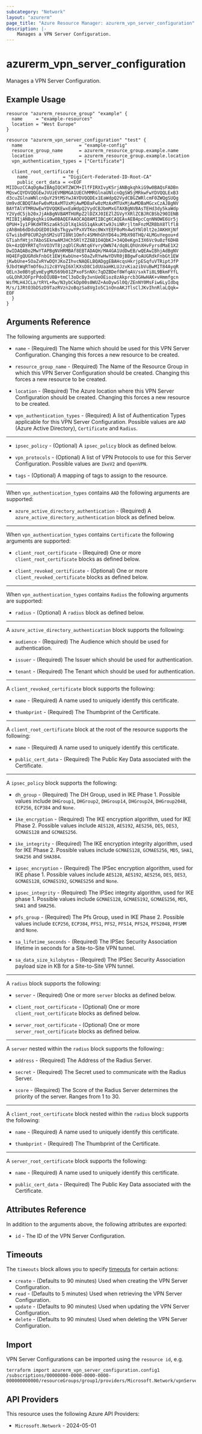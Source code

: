 ```yaml
---
subcategory: "Network"
layout: "azurerm"
page_title: "Azure Resource Manager: azurerm_vpn_server_configuration"
description: |-
    Manages a VPN Server Configuration.
---
```


# azurerm_vpn_server_configuration

Manages a VPN Server Configuration.

## Example Usage

```hcl
resource "azurerm_resource_group" "example" {
  name     = "example-resources"
  location = "West Europe"
}

resource "azurerm_vpn_server_configuration" "test" {
  name                     = "example-config"
  resource_group_name      = azurerm_resource_group.example.name
  location                 = azurerm_resource_group.example.location
  vpn_authentication_types = ["Certificate"]

  client_root_certificate {
    name             = "DigiCert-Federated-ID-Root-CA"
    public_cert_data = <<EOF
MIIDuzCCAqOgAwIBAgIQCHTZWCM+IlfFIRXIvyKSrjANBgkqhkiG9w0BAQsFADBn
MQswCQYDVQQGEwJVUzEVMBMGA1UEChMMRGlnaUNlcnQgSW5jMRkwFwYDVQQLExB3
d3cuZGlnaWNlcnQuY29tMSYwJAYDVQQDEx1EaWdpQ2VydCBGZWRlcmF0ZWQgSUQg
Um9vdCBDQTAeFw0xMzAxMTUxMjAwMDBaFw0zMzAxMTUxMjAwMDBaMGcxCzAJBgNV
BAYTAlVTMRUwEwYDVQQKEwxEaWdpQ2VydCBJbmMxGTAXBgNVBAsTEHd3dy5kaWdp
Y2VydC5jb20xJjAkBgNVBAMTHURpZ2lDZXJ0IEZlZGVyYXRlZCBJRCBSb290IENB
MIIBIjANBgkqhkiG9w0BAQEFAAOCAQ8AMIIBCgKCAQEAvAEB4pcCqnNNOWE6Ur5j
QPUH+1y1F9KdHTRSza6k5iDlXq1kGS1qAkuKtw9JsiNRrjltmFnzMZRBbX8Tlfl8
zAhBmb6dDduDGED01kBsTkgywYPxXVTKec0WxYEEF0oMn4wSYNl0lt2eJAKHXjNf
GTwiibdP8CUR2ghSM2sUTI8Nt1Omfc4SMHhGhYD64uJMbX98THQ/4LMGuYegou+d
GTiahfHtjn7AboSEknwAMJHCh5RlYZZ6B1O4QbKJ+34Q0eKgnI3X6Vc9u0zf6DH8
Dk+4zQDYRRTqTnVO3VT8jzqDlCRuNtq6YvryOWN74/dq8LQhUnXHvFyrsdMaE1X2
DwIDAQABo2MwYTAPBgNVHRMBAf8EBTADAQH/MA4GA1UdDwEB/wQEAwIBhjAdBgNV
HQ4EFgQUGRdkFnbGt1EWjKwbUne+5OaZvRYwHwYDVR0jBBgwFoAUGRdkFnbGt1EW
jKwbUne+5OaZvRYwDQYJKoZIhvcNAQELBQADggEBAHcqsHkrjpESqfuVTRiptJfP
9JbdtWqRTmOf6uJi2c8YVqI6XlKXsD8C1dUUaaHKLUJzvKiazibVuBwMIT84AyqR
QELn3e0BtgEymEygMU569b01ZPxoFSnNXc7qDZBDef8WfqAV/sxkTi8L9BkmFYfL
uGLOhRJOFprPdoDIUBB+tmCl3oDcBy3vnUeOEioz8zAkprcb3GHwHAK+vHmmfgcn
WsfMLH4JCLa/tRYL+Rw/N3ybCkDp00s0WUZ+AoDywSl0Q/ZEnNY0MsFiw6LyIdbq
M/s/1JRtO3bDSzD9TazRVzn2oBqzSa8VgIo5C1nOnoAKJTlsClJKvIhnRlaLQqk=
EOF
  }
}
```

## Arguments Reference

The following arguments are supported:

* `name` - (Required) The Name which should be used for this VPN Server Configuration. Changing this forces a new resource to be created.

* `resource_group_name` - (Required) The Name of the Resource Group in which this VPN Server Configuration should be created. Changing this forces a new resource to be created.

* `location` - (Required) The Azure location where this VPN Server Configuration should be created. Changing this forces a new resource to be created.

* `vpn_authentication_types` - (Required) A list of Authentication Types applicable for this VPN Server Configuration. Possible values are `AAD` (Azure Active Directory), `Certificate` and `Radius`.

---

* `ipsec_policy` - (Optional) A `ipsec_policy` block as defined below.

* `vpn_protocols` - (Optional) A list of VPN Protocols to use for this Server Configuration. Possible values are `IkeV2` and `OpenVPN`.

* `tags` - (Optional) A mapping of tags to assign to the resource.

---

When `vpn_authentication_types` contains `AAD` the following arguments are supported:

* `azure_active_directory_authentication` - (Required) A `azure_active_directory_authentication` block as defined below.

---

When `vpn_authentication_types` contains `Certificate` the following arguments are supported:

* `client_root_certificate` - (Required) One or more `client_root_certificate` blocks as defined below.

* `client_revoked_certificate` - (Optional) One or more `client_revoked_certificate` blocks as defined below.

---

When `vpn_authentication_types` contains `Radius` the following arguments are supported:

* `radius` - (Optional) A `radius` block as defined below.

---

A `azure_active_directory_authentication` block supports the following:

* `audience` - (Required) The Audience which should be used for authentication.

* `issuer` - (Required) The Issuer which should be used for authentication.

* `tenant` - (Required) The Tenant which should be used for authentication.

---

A `client_revoked_certificate` block supports the following:

* `name` - (Required) A name used to uniquely identify this certificate.

* `thumbprint` - (Required) The Thumbprint of the Certificate.

---

A `client_root_certificate` block at the root of the resource supports the following:

* `name` - (Required) A name used to uniquely identify this certificate.

* `public_cert_data` - (Required) The Public Key Data associated with the Certificate.

---

A `ipsec_policy` block supports the following:

* `dh_group` - (Required) The DH Group, used in IKE Phase 1. Possible values include `DHGroup1`, `DHGroup2`, `DHGroup14`, `DHGroup24`, `DHGroup2048`, `ECP256`, `ECP384` and `None`.

* `ike_encryption` - (Required) The IKE encryption algorithm, used for IKE Phase 2. Possible values include `AES128`, `AES192`, `AES256`, `DES`, `DES3`, `GCMAES128` and `GCMAES256`.

* `ike_integrity` - (Required) The IKE encryption integrity algorithm, used for IKE Phase 2. Possible values include `GCMAES128`, `GCMAES256`, `MD5`, `SHA1`, `SHA256` and `SHA384`.

* `ipsec_encryption` - (Required) The IPSec encryption algorithm, used for IKE phase 1. Possible values include `AES128`, `AES192`, `AES256`, `DES`, `DES3`, `GCMAES128`, `GCMAES192`, `GCMAES256` and `None`.

* `ipsec_integrity` - (Required) The IPSec integrity algorithm, used for IKE phase 1. Possible values include `GCMAES128`, `GCMAES192`, `GCMAES256`, `MD5`, `SHA1` and `SHA256`.

* `pfs_group` - (Required) The Pfs Group, used in IKE Phase 2. Possible values include `ECP256`, `ECP384`, `PFS1`, `PFS2`, `PFS14`, `PFS24`, `PFS2048`, `PFSMM` and `None`.

* `sa_lifetime_seconds` - (Required) The IPSec Security Association lifetime in seconds for a Site-to-Site VPN tunnel.

* `sa_data_size_kilobytes` - (Required) The IPSec Security Association payload size in KB for a Site-to-Site VPN tunnel.

---

A `radius` block supports the following:

* `server` - (Required) One or more `server` blocks as defined below.

* `client_root_certificate` - (Optional) One or more `client_root_certificate` blocks as defined below.

* `server_root_certificate` - (Optional) One or more `server_root_certificate` blocks as defined below.

---

A `server` nested within the `radius` block supports the following::

* `address` - (Required) The Address of the Radius Server.

* `secret` - (Required) The Secret used to communicate with the Radius Server.

* `score` - (Required) The Score of the Radius Server determines the priority of the server. Ranges from 1 to 30.

---

A `client_root_certificate` block nested within the `radius` block supports the following:

* `name` - (Required) A name used to uniquely identify this certificate.

* `thumbprint` - (Required) The Thumbprint of the Certificate.

---

A `server_root_certificate` block supports the following:

* `name` - (Required) A name used to uniquely identify this certificate.

* `public_cert_data` - (Required) The Public Key Data associated with the Certificate.

## Attributes Reference

In addition to the arguments above, the following attributes are exported:

* `id` - The ID of the VPN Server Configuration.

## Timeouts

The `timeouts` block allows you to specify [timeouts](https://developer.hashicorp.com/terraform/language/resources/configure#define-operation-timeouts) for certain actions:

* `create` - (Defaults to 90 minutes) Used when creating the VPN Server Configuration.
* `read` - (Defaults to 5 minutes) Used when retrieving the VPN Server Configuration.
* `update` - (Defaults to 90 minutes) Used when updating the VPN Server Configuration.
* `delete` - (Defaults to 90 minutes) Used when deleting the VPN Server Configuration.

## Import

VPN Server Configurations can be imported using the `resource id`, e.g.

```shell
terraform import azurerm_vpn_server_configuration.config1 /subscriptions/00000000-0000-0000-0000-000000000000/resourceGroups/group1/providers/Microsoft.Network/vpnServerConfigurations/config1
```

## API Providers
<!-- This section is generated, changes will be overwritten -->
This resource uses the following Azure API Providers:

* `Microsoft.Network` - 2024-05-01
